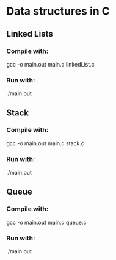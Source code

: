 <h1>Data structures in C</h1>

<h2>Linked Lists</h2>
<h3>Compile with:</h3>
<p>gcc -o main.out main.c linkedList.c</p>
<h3>Run with:</h3>
<p>./main.out</p>

<h2>Stack</h2>
<h3>Compile with:</h3>
<p>gcc -o main.out main.c stack.c</p>
<h3>Run with:</h3>
<p>./main.out</p>

<h2>Queue</h2>
<h3>Compile with:</h3>
<p>gcc -o main.out main.c queue.c</p>
<h3>Run with:</h3>
<p>./main.out</p>